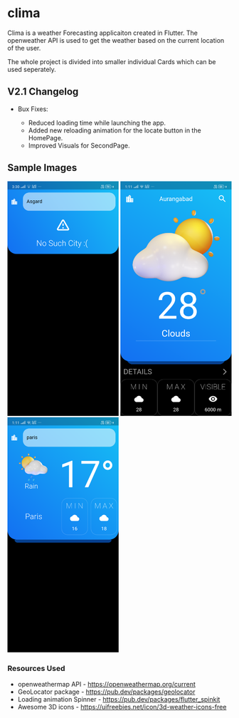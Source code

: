 # clima

Clima is a weather Forecasting applicaiton created in Flutter. The openweather API is used to get the weather based on the current location of the user. 

  The whole project is divided into smaller individual Cards which can be used seperately. 



## V2.1 Changelog 
 - Bux Fixes:
  
   - Reduced loading time while launching the app.
   - Added new reloading animation for the locate button in the HomePage.
   - Improved Visuals for SecondPage. 

## Sample Images 
  
  <img src="https://github.com/pranav-kale-01/Flutter/blob/master/clima/samples/Screenshot_1.png" width="250"> <img src="https://github.com/pranav-kale-01/Flutter/blob/master/clima/samples/Screenshot_2.png" width="250"> <img src="https://github.com/pranav-kale-01/Flutter/blob/master/clima/samples/Screenshot_3.png" width="250">



### Resources Used

  * openweathermap API - https://openweathermap.org/current
  * GeoLocator package - https://pub.dev/packages/geolocator
  * Loading animation Spinner - https://pub.dev/packages/flutter_spinkit
  * Awesome 3D icons - https://uifreebies.net/icon/3d-weather-icons-free

